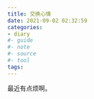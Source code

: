 ```yaml
---
title: 交换心情
date: 2021-09-02 02:32:59
categories: 
- diary
#- guide
#- note
#- source
#- tool
tags:
---
```

最近有点烦啊。